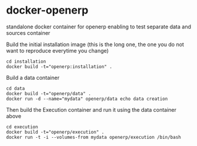 docker-openerp
==============

standalone docker container for openerp enabling to test separate data and sources container

Build the initial installation image (this is the long one, the one you do not want to reproduce everytime you change)

```
cd installation
docker build -t="openerp:installation" .
```

Build a data container

```
cd data
docker build -t="openerp/data" .
docker run -d --name="mydata" openerp/data echo data creation
```

Then build the Execution container and run it using the data container above
```
cd execution
docker build -t="openerp/execution" .
docker run -t -i --volumes-from mydata openerp/execution /bin/bash
```


